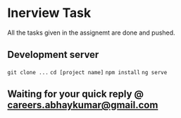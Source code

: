 # Inerview Task

All the tasks given in the assignemt are done and pushed.

## Development server
`git clone ...`
`cd [project name]`
`npm install`
`ng serve`

## Waiting for your quick reply @ careers.abhaykumar@gmail.com 